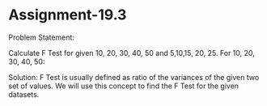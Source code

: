 # Assignment-19.3

Problem Statement:

Calculate F Test for given 10, 20, 30, 40, 50 and 5,10,15, 20, 25.
For 10, 20, 30, 40, 50:

Solution:
F Test is usually defined as ratio of the variances of the given two set of values. We will use this concept to find the F Test for the given datasets.
